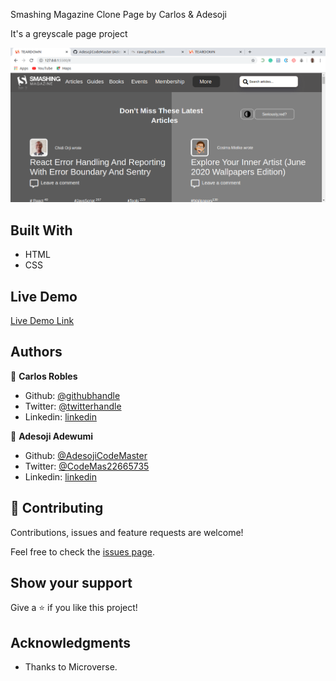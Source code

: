 Smashing Magazine Clone Page by Carlos & Adesoji

It's a greyscale page project

![screenshot](./assets/img/teardown-screenshot.png)


## Built With

- HTML
- CSS

## Live Demo

[Live Demo Link](https://rawcdn.githack.com/AdesojiCodeMaster/TEARDOWN-CLONE/cdbc595a85da3fa6f90d394944d003a8cd4c8dec/index.html)



## Authors

👤 **Carlos Robles**

- Github: [@githubhandle](https://github.com/carlos-ssh)
- Twitter: [@twitterhandle](https://twitter.com/AomRobles)
- Linkedin: [linkedin](https://linkedin.com/carlosfloresrobles)

👤 **Adesoji Adewumi**

- Github: [@AdesojiCodeMaster](https://github.com/)
- Twitter: [@CodeMas22665735](https://twitter.com/)
- Linkedin: [linkedin](https://www.linkedin.com/in/adesoji-adewumi-7752aba5)

## 🤝 Contributing

Contributions, issues and feature requests are welcome!

Feel free to check the [issues page](issues/).

## Show your support

Give a ⭐️ if you like this project!

## Acknowledgments

- Thanks to Microverse.
